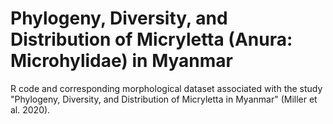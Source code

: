 # Phylogeny, Diversity, and Distribution of Micryletta (Anura: Microhylidae) in Myanmar
R code and corresponding morphological dataset associated with the study "Phylogeny, Diversity, and Distribution of Micryletta in Myanmar" (Miller et al. 2020).

